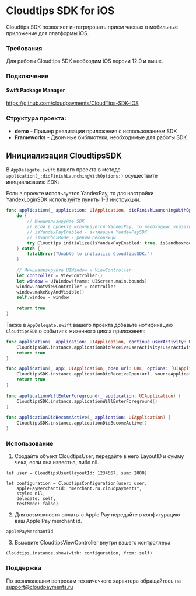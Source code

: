 # Cloudtips SDK for iOS 

Cloudtips SDK позволяет интегрировать прием чаевых в мобильные приложение для платформы iOS.

### Требования
Для работы Cloudtips SDK необходим iOS версии 12.0 и выше.

### Подключение

#### Swift Package Manager
https://github.com/cloudpayments/CloudTips-SDK-iOS

### Структура проекта:

* **demo** - Пример реализации приложения с использованием SDK
* **Frameworks** - Двоичные библиотеки, необходимые для работы SDK

## Инициализация CloudtipsSDK

В `AppDelegate.swift` вашего проекта в методе `application(_:didFinishLaunchingWithOptions:)` осуществите инициализацию SDK:

Если в проекте используется YandexPay, то для настройки YandexLoginSDK используйте пункты 1-3 [инструкции](https://yandex.ru/dev/mobileauthsdk/doc/sdk/concepts/ios/2.0.0/sdk-ios-install.html).

```swift
func application(_ application: UIApplication, didFinishLaunchingWithOptions launchOptions: [UIApplication.LaunchOptionsKey: Any]?) -> Bool {
    do {
        // Инициализируйте SDK 
        // Если в проекте используется YandexPay, то необходимо указать соответсвующие параметры:
        // isYandexPayEnabled - активация YandexPaySDK
        // isSandboxMode - режим песочницы
        try Cloudtips.initialize(isYandexPayEnabled: true, isSandboxMode: true)
    } catch {
        fatalError("Unable to initialize CloudtipsSDK.")
    }
        
    // Инициализируйте UIWindow и ViewController
    let controller = ViewController()
    let window = UIWindow(frame: UIScreen.main.bounds)
    window.rootViewController = controller
    window.makeKeyAndVisible()
    self.window = window
        
    return true
}
```

Также в `AppDelegate.swift` вашего проекта добавьте нотификацию `CloudtipsSDK` о событиях жизенного цикла приложения:

```swift
func application(_ application: UIApplication, continue userActivity: NSUserActivity, restorationHandler: @escaping ([UIUserActivityRestoring]?) -> Void) -> Bool {
    CloudtipsSDK.instance.applicationDidReceiveUserActivity(userActivity)
    return true
}

func application(_ app: UIApplication, open url: URL, options: [UIApplication.OpenURLOptionsKey : Any] = [:]) -> Bool {
    CloudtipsSDK.instance.applicationDidReceiveOpen(url, sourceApplication: options[.sourceApplication] as? String)
    return true
}
    
func applicationWillEnterForeground(_ application: UIApplication) {
    CloudtipsSDK.instance.applicationWillEnterForeground()
}
    
func applicationDidBecomeActive(_ application: UIApplication) {
    CloudtipsSDK.instance.applicationDidBecomeActive()
}
```

### Использование

1) Создайте объект CloudtipsUser, передайте в него LayoutID и сумму чека, если она известна, либо nil.
```
let user = CloudtipsUser(layoutId: 1234567, sum: 2000)

let configuration = CloudtipsConfiguration(user: user,
    applePayMerchantId: "merchant.ru.cloudpayments",
    style: nil,
    delegate: self,
    testMode: false)

```

2) Для возможности оплаты с Apple Pay передайте в конфигурацию ваш Apple Pay merchant id.

```
applePayMerchantId
```

3) Вызовите CloudtipsViewController внутри вашего контроллера

```
Cloudtips.instance.show(with: configuration, from: self)
```

### Поддержка

По возникающим вопросам техничечкого характера обращайтесь на support@cloudpayments.ru
